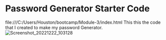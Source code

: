# Password Generator Starter Code
file:///C:/Users/Houston/bootcamp/Module-3/index.html
This this the code that I created to make my password Generator.
![Screenshot_20221222_103128](https://user-images.githubusercontent.com/119140324/209271941-1bf81271-d315-4910-8c4d-5c8283e99f49.png)
